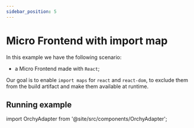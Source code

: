 ```yaml
---
sidebar_position: 5
---
```


# Micro Frontend with import map

In this example we have the following scenario:

- a Micro Frontend made with `React`;

Our goal is to enable `import maps` for `react` and `react-dom`, to exclude them from the build artifact and make them available at runtime.

## Running example

import OrchyAdapter from '@site/src/components/OrchyAdapter';

<OrchyAdapter />